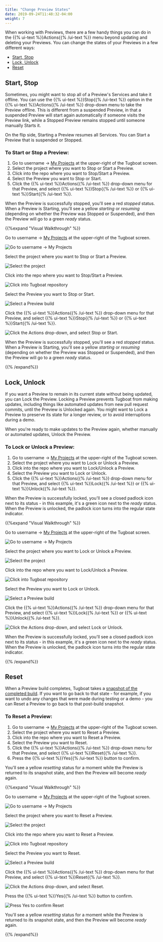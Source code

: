 ```yaml
---
title: "Change Preview States"
date: 2019-09-24T11:48:32-04:00
weight: 7
---
```


When working with Previews, there are a few handy things you can do in the {{% ui-text %}}Actions{{% /ui-text %}} menu
beyond updating and deleting your Previews. You can change the states of your Previews in a few different ways:

- [Start, Stop](#start-stop)
- [Lock, Unlock](#lock-unlock)
- [Reset](#reset)

## Start, Stop

Sometimes, you might want to stop all of a Preview's Services and take it offline. You can use the
{{% ui-text %}}Stop{{% /ui-text %}} option in the {{% ui-text %}}Actions{{% /ui-text %}} drop-down menu to take the
Preview offline. This is different from a suspended Preview, in that a suspended Preview will start again automatically
if someone visits the Preview link, while a Stopped Preview remains stopped until someone manually Starts it.

On the flip side, Starting a Preview resumes all Services. You can Start a Preview that is suspended or Stopped.

### To Start or Stop a Preview:

1. Go to username -> [My Projects](https://dashboard.tugboatqa.com/projects) at the upper-right of the Tugboat screen.
2. Select the project where you want to Stop or Start a Preview.
3. Click into the repo where you want to Stop/Start a Preview.
4. Select the Preview you want to Stop or Start.
5. Click the {{% ui-text %}}Actions{{% /ui-text %}} drop-down menu for that Preview, and select
   {{% ui-text %}}Stop{{% /ui-text %}} or {{% ui-text %}}Start{{% /ui-text %}}.

When the Preview is successfully stopped, you'll see a red _stopped_ status. When a Preview is Starting, you'll see a
yellow _starting_ or _resuming_ (depending on whether the Preview was Stopped or Suspended), and then the Preview will
go to a green _ready_ status.

{{%expand "Visual Walkthrough" %}}

Go to username -> [My Projects](https://dashboard.tugboatqa.com/projects) at the upper-right of the Tugboat screen.

![Go to username -> My Projects](/_images/go-to-user-my-projects.png)

Select the project where you want to Stop or Start a Preview.

![Select the project](/_images/select-a-project.png)

Click into the repo where you want to Stop/Start a Preview.

![Click into Tugboat repository](/_images/click-into-tugboat-repository.png)

Select the Preview you want to Stop or Start.

![Select a Preview build](/_images/select-a-preview.png)

Click the {{% ui-text %}}Actions{{% /ui-text %}} drop-down menu for that Preview, and select
{{% ui-text %}}Stop{{% /ui-text %}} or {{% ui-text %}}Start{{% /ui-text %}}.

![Click the Actions drop-down, and select Stop or Start.](/_images/preview-action-stop.png)

When the Preview is successfully stopped, you'll see a red _stopped_ status. When a Preview is Starting, you'll see a
yellow _starting_ or _resuming_ (depending on whether the Preview was Stopped or Suspended), and then the Preview will
go to a green _ready_ status.

{{% /expand%}}

## Lock, Unlock

If you want a Preview to remain in its current state without being updated, you can Lock the Preview. Locking a Preview
prevents Tugboat from making updates, including things like automated updates from new pull request commits, until the
Preview is Unlocked again. You might want to Lock a Preview to preserve its state for a longer review, or to avoid
interruptions during a demo.

When you're ready to make updates to the Preview again, whether manually or automated updates, Unlock the Preview.

### To Lock or Unlock a Preview:

1. Go to username -> [My Projects](https://dashboard.tugboatqa.com/projects) at the upper-right of the Tugboat screen.
2. Select the project where you want to Lock or Unlock a Preview.
3. Click into the repo where you want to Lock/Unlock a Preview.
4. Select the Preview you want to Lock or Unlock.
5. Click the {{% ui-text %}}Actions{{% /ui-text %}} drop-down menu for that Preview, and select
   {{% ui-text %}}Lock{{% /ui-text %}} or {{% ui-text %}}Unlock{{% /ui-text %}}.

When the Preview is successfully locked, you'll see a closed padlock icon next to its status - in this example, it's a
green icon next to the _ready_ status. When the Preview is unlocked, the padlock icon turns into the regular state
indicator.

{{%expand "Visual Walkthrough" %}}

Go to username -> [My Projects](https://dashboard.tugboatqa.com/projects) at the upper-right of the Tugboat screen.

![Go to username -> My Projects](/_images/go-to-user-my-projects.png)

Select the project where you want to Lock or Unlock a Preview.

![Select the project](/_images/select-a-project.png)

Click into the repo where you want to Lock/Unlock a Preview.

![Click into Tugboat repository](/_images/click-into-tugboat-repository.png)

Select the Preview you want to Lock or Unlock.

![Select a Preview build](/_images/select-a-preview.png)

Click the {{% ui-text %}}Actions{{% /ui-text %}} drop-down menu for that Preview, and select
{{% ui-text %}}Lock{{% /ui-text %}} or {{% ui-text %}}Unlock{{% /ui-text %}}.

![Click the Actions drop-down, and select Lock or Unlock.](/_images/preview-action-lock.png)

When the Preview is successfully locked, you'll see a closed padlock icon next to its status - in this example, it's a
green icon next to the _ready_ status. When the Preview is unlocked, the padlock icon turns into the regular state
indicator.

{{% /expand%}}

## Reset

When a Preview build completes, Tugboat takes a
[snapshot of the completed build](../../preview-deep-dive/how-previews-work/#the-build-snapshot). If you want to go back
to that state - for example, if you want to undo any changes that were made during testing or a demo - you can Reset a
Preview to go back to that post-build snapshot.

### To Reset a Preview:

1. Go to username -> [My Projects](https://dashboard.tugboatqa.com/projects) at the upper-right of the Tugboat screen.
2. Select the project where you want to Reset a Preview.
3. Click into the repo where you want to Reset a Preview.
4. Select the Preview you want to Reset.
5. Click the {{% ui-text %}}Actions{{% /ui-text %}} drop-down menu for that Preview, and select
   {{% ui-text %}}Reset{{% /ui-text %}}.
6. Press the {{% ui-text %}}Yes{{% /ui-text %}} button to confirm.

You'll see a yellow _resetting_ status for a moment while the Preview is returned to its snapshot state, and then the
Preview will become _ready_ again.

{{%expand "Visual Walkthrough" %}}

Go to username -> [My Projects](https://dashboard.tugboatqa.com/projects) at the upper-right of the Tugboat screen.

![Go to username -> My Projects](/_images/go-to-user-my-projects.png)

Select the project where you want to Reset a Preview.

![Select the project](/_images/select-a-project.png)

Click into the repo where you want to Reset a Preview.

![Click into Tugboat repository](/_images/click-into-tugboat-repository.png)

Select the Preview you want to Reset.

![Select a Preview build](/_images/select-a-preview.png)

Click the {{% ui-text %}}Actions{{% /ui-text %}} drop-down menu for that Preview, and select
{{% ui-text %}}Reset{{% /ui-text %}}.

![Click the Actions drop-down, and select Reset.](/_images/preview-action-reset.png)

Press the {{% ui-text %}}Yes{{% /ui-text %}} button to confirm.

![Press Yes to confirm Reset](/_images/preview-action-confirm-reset.png)

You'll see a yellow _resetting_ status for a moment while the Preview is returned to its snapshot state, and then the
Preview will become _ready_ again.

{{% /expand%}}
